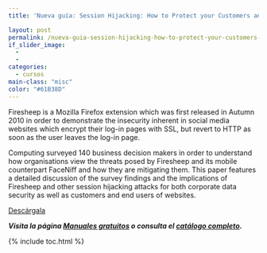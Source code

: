 ```yaml
---
title: 'Nueva guía: Session Hijacking: How to Protect your Customers and your Corporate Data'

layout: post
permalink: /nueva-guia-session-hijacking-how-to-protect-your-customers-and-your-corporate-data/
if_slider_image:
  -
  -
categories:
  - cursos
main-class: "misc"
color: "#61B38D"
---
```

Firesheep is a Mozilla Firefox extension which was first released in Autumn 2010 in order to demonstrate the insecurity inherent in social media websites which encrypt their log-in pages with SSL, but revert to HTTP as soon as the user leaves the log-in page.

Computing surveyed 140 business decision makers in order to understand how organisations view the threats posed by Firesheep and its mobile counterpart FaceNiff and how they are mitigating them. This paper features a detailed discussion of the survey findings and the implications of Firesheep and other session hijacking attacks for both corporate data security as well as customers and end users of websites.

<div class="button-post">
<a href="http://elbauldelprogramador.tradepub.com/c/pubRD.mpl?sr=oc&_t=oc:&pc=w_thaw01" target="_blank" class="wi-button style-3">Descárgala<i class="icon-download icon-2x"></i></a>
</div>

***Visita la página [Manuales gratuitos][1] o consulta el [catálogo completo][2].***



 [1]: /manuales-gratuitos/
 [2]: http://elbauldelprogramador.tradepub.com/category/information-technology/1207/ "Catálogo completo de Guías gratuítas "

{% include toc.html %}
